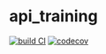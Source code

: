 # api_training
[![build CI](https://github.com/kohashi20/api_training/workflows/Build/badge.svg)](https://github.com/kohashi20/api_training/actions)
[![codecov](https://codecov.io/gh/kohashi20/api_training/branch/main/graph/badge.svg?token=A3OG7X8GKD)](https://codecov.io/gh/kohashi20/api_training)
